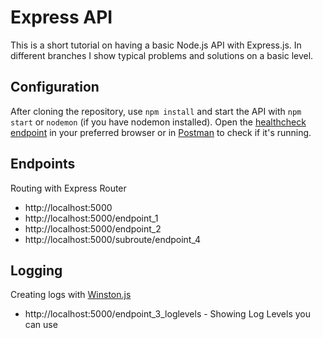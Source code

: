 # Express API

This is a short tutorial on having a basic Node.js API with Express.js. In different branches I show typical problems and solutions on a basic level.

## Configuration

After cloning the repository, use `npm install` and start the API with `npm start` or `nodemon` (if you have nodemon installed). Open the [healthcheck endpoint](http://localhost:5000) in your preferred browser or in [Postman](https://www.getpostman.com/) to check if it's running.

## Endpoints

Routing with Express Router

- http://localhost:5000
- http://localhost:5000/endpoint_1
- http://localhost:5000/endpoint_2
- http://localhost:5000/subroute/endpoint_4

## Logging

Creating logs with [Winston.js](https://github.com/winstonjs/winston)

- http://localhost:5000/endpoint_3_loglevels - Showing Log Levels you can use